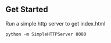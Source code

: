 ## Get Started

Run a simple http server to get index.html

````shell
python -m SimpleHTTPServer 8080
````
